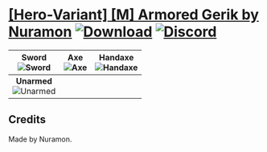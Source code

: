 # [\[Hero-Variant\] \[M\] Armored Gerik by Nuramon](https://github.com/Klokinator/FE-Repo/tree/main/Battle%20Animations/Infantry%20-%20(Swd)%20Mercenaries%20and%20Heroes/%5BHero-Variant%5D%20%5BM%5D%20Armored%20Gerik%20by%20Nuramon) [![Download](https://img.shields.io/badge/Download--red?style=social&logo=github)](https://minhaskamal.github.io/DownGit/#/home?url=https://github.com/Klokinator/FE-Repo/tree/main/Battle%20Animations/Infantry%20-%20(Swd)%20Mercenaries%20and%20Heroes/%5BHero-Variant%5D%20%5BM%5D%20Armored%20Gerik%20by%20Nuramon) [![Discord](https://img.shields.io/badge/Discord--blue?style=social&logo=discord)](https://discord.gg/C7VNGnyTPA)

| <b>Sword</b><br/><img alt="Sword" src="https://raw.githubusercontent.com/Klokinator/FE-Repo/main/Battle%20Animations/Infantry%20-%20(Swd)%20Mercenaries%20and%20Heroes/%5BHero-Variant%5D%20%5BM%5D%20Armored%20Gerik%20by%20Nuramon/1.%20Sword/Sword.gif"/> | <b>Axe</b><br/><img alt="Axe" src="https://raw.githubusercontent.com/Klokinator/FE-Repo/main/Battle%20Animations/Infantry%20-%20(Swd)%20Mercenaries%20and%20Heroes/%5BHero-Variant%5D%20%5BM%5D%20Armored%20Gerik%20by%20Nuramon/3.%20Axe/Axe.gif"/> | <b>Handaxe</b><br/><img alt="Handaxe" src="https://raw.githubusercontent.com/Klokinator/FE-Repo/main/Battle%20Animations/Infantry%20-%20(Swd)%20Mercenaries%20and%20Heroes/%5BHero-Variant%5D%20%5BM%5D%20Armored%20Gerik%20by%20Nuramon/4.%20Handaxe/Handaxe.gif"/> |
| :---: | :---: | :---: |
| <b>Unarmed</b><br/><img alt="Unarmed" src="https://raw.githubusercontent.com/Klokinator/FE-Repo/main/Battle%20Animations/Infantry%20-%20(Swd)%20Mercenaries%20and%20Heroes/%5BHero-Variant%5D%20%5BM%5D%20Armored%20Gerik%20by%20Nuramon/8.%20Unarmed/Unarmed.gif"/> |

## Credits

Made by Nuramon.

